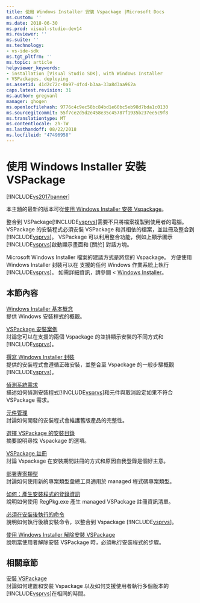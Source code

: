 ```yaml
---
title: 使用 Windows Installer 安裝 Vspackage |Microsoft Docs
ms.custom: ''
ms.date: 2018-06-30
ms.prod: visual-studio-dev14
ms.reviewer: ''
ms.suite: ''
ms.technology:
- vs-ide-sdk
ms.tgt_pltfrm: ''
ms.topic: article
helpviewer_keywords:
- installation [Visual Studio SDK], with Windows Installer
- VSPackages, deploying
ms.assetid: 41d2c72c-0a97-4fcd-b3aa-33a8d3aa962a
caps.latest.revision: 31
ms.author: gregvanl
manager: ghogen
ms.openlocfilehash: 9776c4c9ec58bc84bd1e60bc5eb98d7bda1c0130
ms.sourcegitcommit: 55f7ce2d5d2e458e35c45787f1935b237ee5c9f8
ms.translationtype: MT
ms.contentlocale: zh-TW
ms.lasthandoff: 08/22/2018
ms.locfileid: "47496958"
---
```

# <a name="installing-vspackages-with-windows-installer"></a>使用 Windows Installer 安裝 VSPackage
[!INCLUDE[vs2017banner](../../includes/vs2017banner.md)]

本主題的最新的版本可從[使用 Windows Installer 安裝 Vspackage](https://docs.microsoft.com/visualstudio/extensibility/internals/installing-vspackages-with-windows-installer)。  
  
整合到 VSPackage[!INCLUDE[vsprvs](../../includes/vsprvs-md.md)]需要不只將檔案複製到使用者的電腦。 VSPackage 的安裝程式必須安裝 VSPackage 和其相依的檔案，並註冊及整合到[!INCLUDE[vsprvs](../../includes/vsprvs-md.md)]。 VSPackage 可以利用整合功能，例如上顯示圖示[!INCLUDE[vsprvs](../../includes/vsprvs-md.md)]啟動顯示畫面和 [關於] 對話方塊。  
  
 Microsoft Windows Installer 檔案的建議方式是將您的 Vspackage。 方便使用 Windows Installer 封裝可以在 支援的任何 Windows 作業系統上執行[!INCLUDE[vsprvs](../../includes/vsprvs-md.md)]。 如需詳細資訊，請參閱 < [Windows Installer](http://msdn.microsoft.com/en-us/121be21b-b916-43e2-8f10-8b080516d2a0)。  
  
## <a name="in-this-section"></a>本節內容  
 [Windows Installer 基本概念](../../extensibility/internals/windows-installer-basics.md)  
 提供 Windows 安裝程式的概觀。  
  
 [VSPackage 安裝案例](../../extensibility/internals/vspackage-setup-scenarios.md)  
 討論您可以在支援的兩個 Vspackage 的並排顯示安裝的不同方式和[!INCLUDE[vsprvs](../../includes/vsprvs-md.md)]。  
  
 [撰寫 Windows Installer 封裝](../../extensibility/internals/authoring-a-windows-installer-package.md)  
 提供的安裝程式會遵循正確安裝，並整合至 Vspackage 的一般步驟概觀[!INCLUDE[vsprvs](../../includes/vsprvs-md.md)]。  
  
 [偵測系統需求](../../extensibility/internals/detecting-system-requirements.md)  
 描述如何偵測安裝程式[!INCLUDE[vsprvs](../../includes/vsprvs-md.md)]和元件與取消設定如果不符合 VSPackage 需求。  
  
 [元件管理](../../extensibility/internals/component-management.md)  
 討論如何開發的安裝程式會維護舊版產品的完整性。  
  
 [選擇 VSPackage 的安裝目錄](../../extensibility/internals/choosing-the-installation-directory-for-a-vspackage.md)  
 摘要說明尋找 Vspackage 的選項。  
  
 [VSPackage 註冊](../../extensibility/internals/vspackage-registration.md)  
 討論 Vspackage 在安裝期間註冊的方式和原因自我登錄是個好主意。  
  
 [部署專案類型](../../extensibility/internals/deploying-project-types.md)  
 討論如何使用新的專案類型彙總工具適用於 managed 程式碼專案類型。  
  
 [如何︰產生安裝程式的登錄資訊](../../extensibility/internals/how-to-generate-registry-information-for-an-installer.md)  
 說明如何使用 RegPkg.exe 產生 managed VSPackage 註冊資訊清單。  
  
 [必須在安裝後執行的命令](../../extensibility/internals/commands-that-must-be-run-after-installation.md)  
 說明如何執行後續安裝命令，以整合到 Vspackage [!INCLUDE[vsprvs](../../includes/vsprvs-md.md)]。  
  
 [使用 Windows Installer 解除安裝 VSPackage](../../extensibility/internals/uninstalling-a-vspackage-with-windows-installer.md)  
 說明當使用者解除安裝 VSPackage 時，必須執行安裝程式的步驟。  
  
## <a name="related-sections"></a>相關章節  
 [安裝 VSPackage](../../misc/installing-vspackages.md)  
 討論如何建置和安裝 Vspackage 以及如何支援使用者執行多個版本的[!INCLUDE[vsprvs](../../includes/vsprvs-md.md)]在相同的時間。

